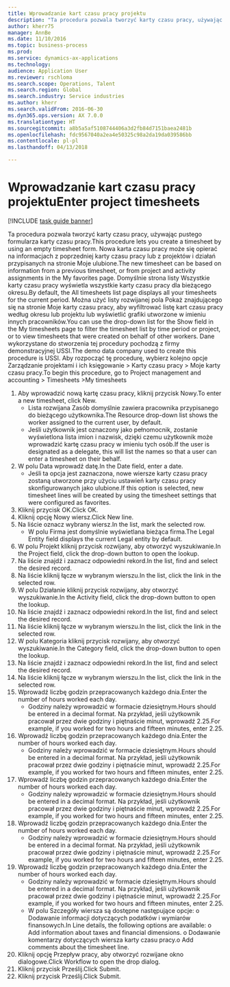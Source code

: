 ```yaml
--- 
title: Wprowadzanie kart czasu pracy projektu
description: "Ta procedura pozwala tworzyć karty czasu pracy, używając pustego formularza karty czasu pracy."
author: kherr75
manager: AnnBe
ms.date: 11/10/2016
ms.topic: business-process
ms.prod: 
ms.service: dynamics-ax-applications
ms.technology: 
audience: Application User
ms.reviewer: rschloma
ms.search.scope: Operations, Talent
ms.search.region: Global
ms.search.industry: Service industries
ms.author: kherr
ms.search.validFrom: 2016-06-30
ms.dyn365.ops.version: AX 7.0.0
ms.translationtype: HT
ms.sourcegitcommit: a8b5a5af5108744406a3d2fb84d7151baea2481b
ms.openlocfilehash: fdc9567040a2ea4e50325c98a2da19da039586bb
ms.contentlocale: pl-pl
ms.lasthandoff: 04/13/2018

---
```

# <a name="enter-project-timesheets"></a><span data-ttu-id="7a8c7-103">Wprowadzanie kart czasu pracy projektu</span><span class="sxs-lookup"><span data-stu-id="7a8c7-103">Enter project timesheets</span></span>

[!INCLUDE [task guide banner](../../includes/task-guide-banner.md)]

<span data-ttu-id="7a8c7-104">Ta procedura pozwala tworzyć karty czasu pracy, używając pustego formularza karty czasu pracy.</span><span class="sxs-lookup"><span data-stu-id="7a8c7-104">This procedure lets you create a timesheet by using an empty timesheet form.</span></span> <span data-ttu-id="7a8c7-105">Nowa karta czasu pracy może się opierać na informacjach z poprzedniej karty czasu pracy lub z projektów i działań przypisanych na stronie Moje ulubione.</span><span class="sxs-lookup"><span data-stu-id="7a8c7-105">The new timesheet can be based on information from a previous timesheet, or from project and activity assignments in the My favorites page.</span></span> <span data-ttu-id="7a8c7-106">Domyślnie strona listy Wszystkie karty czasu pracy wyświetla wszystkie karty czasu pracy dla bieżącego okresu.</span><span class="sxs-lookup"><span data-stu-id="7a8c7-106">By default, the All timesheets list page displays all your timesheets for the current period.</span></span> <span data-ttu-id="7a8c7-107">Można użyć listy rozwijanej pola Pokaż znajdującego się na stronie Moje karty czasu pracy, aby wyfiltrować listę kart czasu pracy według okresu lub projektu lub wyświetlić grafiki utworzone w imieniu innych pracowników.</span><span class="sxs-lookup"><span data-stu-id="7a8c7-107">You can use the drop-down list for the Show field in the My timesheets page to filter the timesheet list by time period or project, or to view timesheets that were created on behalf of other workers.</span></span> <span data-ttu-id="7a8c7-108">Dane wykorzystane do stworzenia tej procedury pochodzą z firmy demonstracyjnej USSI.</span><span class="sxs-lookup"><span data-stu-id="7a8c7-108">The demo data company used to create this procedure is USSI.</span></span> <span data-ttu-id="7a8c7-109">Aby rozpocząć tę procedurę, wybierz kolejno opcje Zarządzanie projektami i ich księgowanie > Karty czasu pracy > Moje karty czasu pracy.</span><span class="sxs-lookup"><span data-stu-id="7a8c7-109">To begin this procedure, go to Project management and accounting > Timesheets >My timesheets</span></span>

1. <span data-ttu-id="7a8c7-110">Aby wprowadzić nową kartę czasu pracy, kliknij przycisk Nowy.</span><span class="sxs-lookup"><span data-stu-id="7a8c7-110">To enter a new timesheet, click New.</span></span>
    * <span data-ttu-id="7a8c7-111">Lista rozwijana Zasób domyślnie zawiera pracownika przypisanego do bieżącego użytkownika.</span><span class="sxs-lookup"><span data-stu-id="7a8c7-111">The Resource drop-down list shows the worker assigned to the current user, by default.</span></span>  
    * <span data-ttu-id="7a8c7-112">Jeśli użytkownik jest oznaczony jako pełnomocnik, zostanie wyświetlona lista imion i nazwisk, dzięki czemu użytkownik może wprowadzić kartę czasu pracy w imieniu tych osób.</span><span class="sxs-lookup"><span data-stu-id="7a8c7-112">If the user is designated as a delegate, this will list the names so that a user can enter a timesheet on their behalf.</span></span>  
2. <span data-ttu-id="7a8c7-113">W polu Data wprowadź datę.</span><span class="sxs-lookup"><span data-stu-id="7a8c7-113">In the Date field, enter a date.</span></span>
    * <span data-ttu-id="7a8c7-114">Jeśli ta opcja jest zaznaczona, nowe wiersze karty czasu pracy zostaną utworzone przy użyciu ustawień karty czasu pracy skonfigurowanych jako ulubione.</span><span class="sxs-lookup"><span data-stu-id="7a8c7-114">If this option is selected, new timesheet lines will be created by using the timesheet settings that were configured as favorites.</span></span>  
3. <span data-ttu-id="7a8c7-115">Kliknij przycisk OK.</span><span class="sxs-lookup"><span data-stu-id="7a8c7-115">Click OK.</span></span>
4. <span data-ttu-id="7a8c7-116">Kliknij opcję Nowy wiersz.</span><span class="sxs-lookup"><span data-stu-id="7a8c7-116">Click New line.</span></span>
5. <span data-ttu-id="7a8c7-117">Na liście oznacz wybrany wiersz.</span><span class="sxs-lookup"><span data-stu-id="7a8c7-117">In the list, mark the selected row.</span></span>
    * <span data-ttu-id="7a8c7-118">W polu Firma jest domyślnie wyświetlana bieżąca firma.</span><span class="sxs-lookup"><span data-stu-id="7a8c7-118">The Legal Entity field displays the current Legal entity by default.</span></span>   
6. <span data-ttu-id="7a8c7-119">W polu Projekt kliknij przycisk rozwijany, aby otworzyć wyszukiwanie.</span><span class="sxs-lookup"><span data-stu-id="7a8c7-119">In the Project field, click the drop-down button to open the lookup.</span></span>
7. <span data-ttu-id="7a8c7-120">Na liście znajdź i zaznacz odpowiedni rekord.</span><span class="sxs-lookup"><span data-stu-id="7a8c7-120">In the list, find and select the desired record.</span></span>
8. <span data-ttu-id="7a8c7-121">Na liście kliknij łącze w wybranym wierszu.</span><span class="sxs-lookup"><span data-stu-id="7a8c7-121">In the list, click the link in the selected row.</span></span>
9. <span data-ttu-id="7a8c7-122">W polu Działanie kliknij przycisk rozwijany, aby otworzyć wyszukiwanie.</span><span class="sxs-lookup"><span data-stu-id="7a8c7-122">In the Activity field, click the drop-down button to open the lookup.</span></span>
10. <span data-ttu-id="7a8c7-123">Na liście znajdź i zaznacz odpowiedni rekord.</span><span class="sxs-lookup"><span data-stu-id="7a8c7-123">In the list, find and select the desired record.</span></span>
11. <span data-ttu-id="7a8c7-124">Na liście kliknij łącze w wybranym wierszu.</span><span class="sxs-lookup"><span data-stu-id="7a8c7-124">In the list, click the link in the selected row.</span></span>
12. <span data-ttu-id="7a8c7-125">W polu Kategoria kliknij przycisk rozwijany, aby otworzyć wyszukiwanie.</span><span class="sxs-lookup"><span data-stu-id="7a8c7-125">In the Category field, click the drop-down button to open the lookup.</span></span>
13. <span data-ttu-id="7a8c7-126">Na liście znajdź i zaznacz odpowiedni rekord.</span><span class="sxs-lookup"><span data-stu-id="7a8c7-126">In the list, find and select the desired record.</span></span>
14. <span data-ttu-id="7a8c7-127">Na liście kliknij łącze w wybranym wierszu.</span><span class="sxs-lookup"><span data-stu-id="7a8c7-127">In the list, click the link in the selected row.</span></span>
15. <span data-ttu-id="7a8c7-128">Wprowadź liczbę godzin przepracowanych każdego dnia.</span><span class="sxs-lookup"><span data-stu-id="7a8c7-128">Enter the number of hours worked each day.</span></span>
    * <span data-ttu-id="7a8c7-129">Godziny należy wprowadzić w formacie dziesiętnym.</span><span class="sxs-lookup"><span data-stu-id="7a8c7-129">Hours should be entered in a decimal format.</span></span>  <span data-ttu-id="7a8c7-130">Na przykład, jeśli użytkownik pracował przez dwie godziny i piętnaście minut, wprowadź 2.25.</span><span class="sxs-lookup"><span data-stu-id="7a8c7-130">For example, if you worked for two hours and fifteen minutes, enter 2.25.</span></span>   
16. <span data-ttu-id="7a8c7-131">Wprowadź liczbę godzin przepracowanych każdego dnia.</span><span class="sxs-lookup"><span data-stu-id="7a8c7-131">Enter the number of hours worked each day.</span></span>
    * <span data-ttu-id="7a8c7-132">Godziny należy wprowadzić w formacie dziesiętnym.</span><span class="sxs-lookup"><span data-stu-id="7a8c7-132">Hours should be entered in a decimal format.</span></span>  <span data-ttu-id="7a8c7-133">Na przykład, jeśli użytkownik pracował przez dwie godziny i piętnaście minut, wprowadź 2.25.</span><span class="sxs-lookup"><span data-stu-id="7a8c7-133">For example, if you worked for two hours and fifteen minutes, enter 2.25.</span></span>   
17. <span data-ttu-id="7a8c7-134">Wprowadź liczbę godzin przepracowanych każdego dnia.</span><span class="sxs-lookup"><span data-stu-id="7a8c7-134">Enter the number of hours worked each day.</span></span>
    * <span data-ttu-id="7a8c7-135">Godziny należy wprowadzić w formacie dziesiętnym.</span><span class="sxs-lookup"><span data-stu-id="7a8c7-135">Hours should be entered in a decimal format.</span></span>  <span data-ttu-id="7a8c7-136">Na przykład, jeśli użytkownik pracował przez dwie godziny i piętnaście minut, wprowadź 2.25.</span><span class="sxs-lookup"><span data-stu-id="7a8c7-136">For example, if you worked for two hours and fifteen minutes, enter 2.25.</span></span>   
18. <span data-ttu-id="7a8c7-137">Wprowadź liczbę godzin przepracowanych każdego dnia.</span><span class="sxs-lookup"><span data-stu-id="7a8c7-137">Enter the number of hours worked each day.</span></span>
    * <span data-ttu-id="7a8c7-138">Godziny należy wprowadzić w formacie dziesiętnym.</span><span class="sxs-lookup"><span data-stu-id="7a8c7-138">Hours should be entered in a decimal format.</span></span>  <span data-ttu-id="7a8c7-139">Na przykład, jeśli użytkownik pracował przez dwie godziny i piętnaście minut, wprowadź 2.25.</span><span class="sxs-lookup"><span data-stu-id="7a8c7-139">For example, if you worked for two hours and fifteen minutes, enter 2.25.</span></span>   
19. <span data-ttu-id="7a8c7-140">Wprowadź liczbę godzin przepracowanych każdego dnia.</span><span class="sxs-lookup"><span data-stu-id="7a8c7-140">Enter the number of hours worked each day.</span></span>
    * <span data-ttu-id="7a8c7-141">Godziny należy wprowadzić w formacie dziesiętnym.</span><span class="sxs-lookup"><span data-stu-id="7a8c7-141">Hours should be entered in a decimal format.</span></span>  <span data-ttu-id="7a8c7-142">Na przykład, jeśli użytkownik pracował przez dwie godziny i piętnaście minut, wprowadź 2.25.</span><span class="sxs-lookup"><span data-stu-id="7a8c7-142">For example, if you worked for two hours and fifteen minutes, enter 2.25.</span></span>   
    * <span data-ttu-id="7a8c7-143">W polu Szczegóły wiersza są dostępne następujące opcje:  o  Dodawanie informacji dotyczących podatków i wymiarów finansowych.</span><span class="sxs-lookup"><span data-stu-id="7a8c7-143">In Line details, the following options are available:  o  Add information about taxes and financial dimensions.</span></span>  <span data-ttu-id="7a8c7-144">o    Dodawanie komentarzy dotyczących wiersza karty czasu pracy.</span><span class="sxs-lookup"><span data-stu-id="7a8c7-144">o    Add comments about the timesheet line.</span></span>  
20. <span data-ttu-id="7a8c7-145">Kliknij opcję Przepływ pracy, aby otworzyć rozwijane okno dialogowe.</span><span class="sxs-lookup"><span data-stu-id="7a8c7-145">Click Workflow to open the drop dialog.</span></span>
21. <span data-ttu-id="7a8c7-146">Kliknij przycisk Prześlij.</span><span class="sxs-lookup"><span data-stu-id="7a8c7-146">Click Submit.</span></span>
22. <span data-ttu-id="7a8c7-147">Kliknij przycisk Prześlij.</span><span class="sxs-lookup"><span data-stu-id="7a8c7-147">Click Submit.</span></span>


